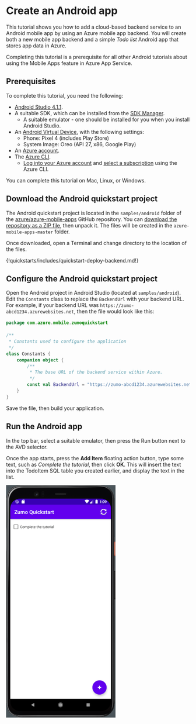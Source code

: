 # Create an Android app

This tutorial shows you how to add a cloud-based backend service to an Android mobile app by using an Azure mobile app backend.  You will create both a new mobile app backend and a simple *Todo list* Android app that stores app data in Azure.

Completing this tutorial is a prerequisite for all other Android tutorials about using the Mobile Apps feature in Azure App Service.

## Prerequisites

To complete this tutorial, you need the following:

* [Android Studio 4.1.1](https://developer.android.com/sdk/index.html).
* A suitable SDK, which can be installed from the [SDK Manager](https://developer.android.com/studio/intro/update).
  * A suitable emulator - one should be installed for you when you install Android Studio.
* An [Android Virtual Device](https://developer.android.com/studio/run/managing-avds), with the following settings:
  * Phone: Pixel 4 (includes Play Store)
  * System Image: Oreo (API 27, x86, Google Play)
* An [Azure account](https://azure.microsoft.com/pricing/free-trial).
* The [Azure CLI](https://docs.microsoft.com/cli/azure/install-azure-cli).
    * [Log into your Azure account](https://docs.microsoft.com/cli/azure/authenticate-azure-cli) and [select a subscription](https://docs.microsoft.com/cli/azure/manage-azure-subscriptions-azure-cli) using the Azure CLI.

You can complete this tutorial on Mac, Linux, or Windows.

## Download the Android quickstart project

The Android quickstart project is located in the `samples/android` folder of the [azure/azure-mobile-apps](https://github.com/azure/azure-mobile-apps) GitHub repository.  You can [download the repository as a ZIP file](https://github.com/Azure/azure-mobile-apps/archive/master.zip), then unpack it.  The files will be created in the `azure-mobile-apps-master` folder.

Once downloaded, open a Terminal and change directory to the location of the files.

{!quickstarts/includes/quickstart-deploy-backend.md!}

## Configure the Android quickstart project

Open the Android project in Android Studio (located at `samples/android`).  Edit the `Constants` class to replace the `BackendUrl` with your backend URL.  For example, if your backend URL was `https://zumo-abcd1234.azurewebsites.net`, then the file would look like this:

```kotlin
package com.azure.mobile.zumoquickstart

/**
 * Constants used to configure the application
 */
class Constants {
    companion object {
        /**
         * The base URL of the backend service within Azure.
         */
        const val BackendUrl = "https://zumo-abcd1234.azurewebsites.net/"
    }
}
```

Save the file, then build your application.

## Run the Android app

In the top bar, select a suitable emulator, then press the Run button next to the AVD selector.

Once the app starts, press the **Add Item** floating action button, type some text, such as *Complete the tutorial*, then click **OK**.  This will insert the text into the TodoItem SQL table you created earlier, and display the text in the list.

![Quickstart Android](./media/startup.png)
